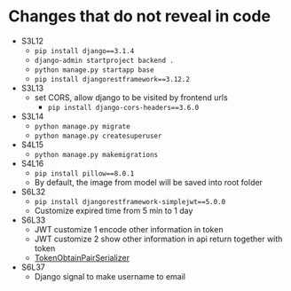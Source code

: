 # Changes that do not reveal in code

- S3L12
  - `pip install django==3.1.4`
  - `django-admin startproject backend .`
  - `python manage.py startapp base`
  - `pip install djangorestframework==3.12.2`
- S3L13
  - set CORS, allow django to be visited by frontend urls
    - `pip install django-cors-headers==3.6.0`
- S3L14
  - `python manage.py migrate`
  - `python manage.py createsuperuser`
- S4L15
  - `python manage.py makemigrations`
- S4L16
  - `pip install pillow==8.0.1`
  - By default, the image from model will be saved into root folder
- S6L32
  - `pip install djangorestframework-simplejwt==5.0.0`
  - Customize expired time from 5 min to 1 day
- S6L33
  - JWT customize 1 encode other information in token
  - JWT customize 2 show other information in api return together with token
  - [TokenObtainPairSerializer](<https://github.com/jazzband/djangorestframework-simplejwt/blob/master/rest_framework_simplejwt/serializers.py>)
- S6L37
  - Django signal to make username to email
